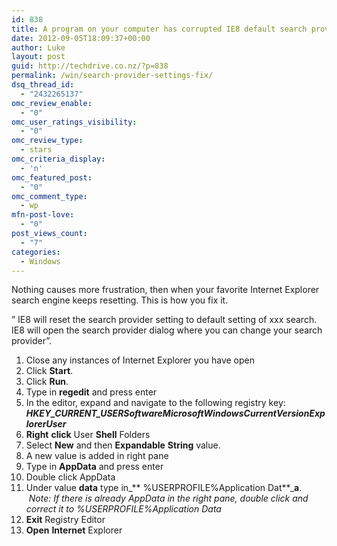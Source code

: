 ```yaml
---
id: 838
title: A program on your computer has corrupted IE8 default search provider settings fix
date: 2012-09-05T18:09:37+00:00
author: Luke
layout: post
guid: http://techdrive.co.nz/?p=838
permalink: /win/search-provider-settings-fix/
dsq_thread_id:
  - "2432265137"
omc_review_enable:
  - "0"
omc_user_ratings_visibility:
  - "0"
omc_review_type:
  - stars
omc_criteria_display:
  - 'n'
omc_featured_post:
  - "0"
omc_comment_type:
  - wp
mfn-post-love:
  - "0"
post_views_count:
  - "7"
categories:
  - Windows
---
```

Nothing causes more frustration, then when your favorite Internet Explorer search engine keeps resetting. This is how you fix it.

&#8221; IE8 will reset the search provider setting to default setting of xxx search. IE8 will open the search provider dialog where you can change your search provider&#8221;.

  1. Close any instances of Internet Explorer you have open
  2. Click **Start**.
  3. Click **Run**.
  4. Type in **regedit** and press enter
  5. In the editor, expand and navigate to the following registry key: _**HKEY\_CURRENT\_USERSoftwareMicrosoftWindowsCurrentVersionExplorer**_<wbr>_**User**_</wbr>
  6. **Right** **click** User **Shell** Folders
  7. Select **New** and then **Expandable** **String** value.
  8. A new value is added in right pane
  9. Type in **AppData** and press enter
 10. Double click AppData
 11. Under value **data** type in_** %USERPROFILE%Application Dat**_**a**.  _Note: If there is already AppData in the right pane, double click and correct it to %USERPROFILE%Application Data_
 12. **Exit** Registry Editor
 13. **Open** **Internet** Explorer